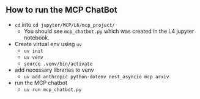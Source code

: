 ## How to run the MCP ChatBot
- `cd` into `cd jupyter/MCP/L6/mcp_project/`
  - You should see `mcp_chatbot.py` which was created in the L4 jupyter notebook.
- Create virtual env using `uv`
  - `uv init`
  - `uv venv`
  - `source .venv/bin/activate`
- add necessary libraries to venv
  - `uv add anthropic python-dotenv nest_asyncio mcp arxiv`
- run the MCP chatbot
  - `uv run mcp_chatbot.py`